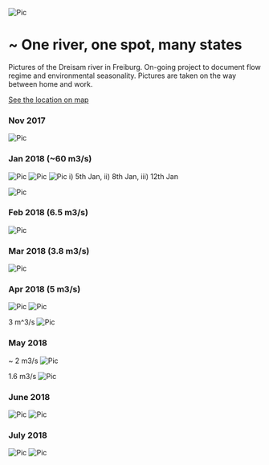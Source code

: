 ![Pic](dreisam_states_sl.png)

# ~ One river, one spot, many states 
Pictures of the Dreisam river in Freiburg. On-going project to document flow regime and environmental seasonality. Pictures are taken on the way between home and work.

[See the location on map](https://www.google.de/maps/place/47%C2%B059'53.2%22N+7%C2%B049'17.3%22E/@47.9981092,7.8039626,14z/data=!3m1!4b1!4m5!3m4!1s0x0:0x0!8m2!3d47.9981111!4d7.8214722)


### Nov 2017
![Pic](2017_11_13.JPG)

### Jan 2018 (~60 m3/s) 
![Pic](2018_01_05.JPG)
![Pic](2018_01_08.JPG)
![Pic](2018_01_12.JPG)
i) 5th Jan, ii) 8th Jan, iii) 12th Jan

![Pic](2018_01_series.png)


### Feb 2018 (6.5 m3/s)
![Pic](2018_02_08.JPG)

### Mar 2018 (3.8 m3/s)
![Pic](2018_03_06.JPG)

### Apr 2018 (5 m3/s)
![Pic](2018_04_05.JPG)
![Pic](2018_04_17.JPG)

3 m^3/s
![Pic](2018_04_23.JPG)

### May 2018

~ 2 m3/s
![Pic](2018-05-01.JPG)

1.6 m3/s
![Pic](2018_05_06.JPG)

### June 2018

![Pic](2018_06_06.JPG)
![Pic](2018_06_20.JPG)


### July 2018

![Pic](2018_07_03.JPG)
![Pic](2018_07_19.JPG)


